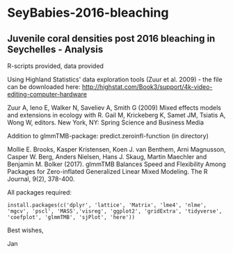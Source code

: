 # SeyBabies-2016-bleaching

## Juvenile coral densities post 2016 bleaching in Seychelles - Analysis

R-scripts provided, data provided

Using Highland Statistics' data exploration tools (Zuur et al. 2009) - the file can be downloaded here: http://highstat.com/Book3/support/4k-video-editing-computer-hardware

Zuur A, Ieno E, Walker N, Saveliev A, Smith G (2009) Mixed effects models and extensions in ecology with R. Gail M, Krickeberg K, Samet JM, Tsiatis A, Wong W, editors. New York, NY: Spring Science and Business Media 

Addition to glmmTMB-package: predict.zeroinfl-function (in directory)

Mollie E. Brooks, Kasper Kristensen, Koen J. van Benthem, Arni Magnusson, Casper W. Berg, Anders Nielsen, Hans J. Skaug, Martin Maechler and Benjamin M. Bolker (2017). glmmTMB Balances Speed and Flexibility Among Packages for Zero-inflated Generalized Linear Mixed Modeling. The R Journal, 9(2), 378-400.

All packages required:
```
install.packages(c('dplyr', 'lattice', 'Matrix', 'lme4', 'nlme', 'mgcv', 'pscl', 'MASS','visreg', 'ggplot2', 'gridExtra', 'tidyverse', 'coefplot', 'glmmTMB', 'sjPlot', 'here')) 
```

Best wishes,

Jan

